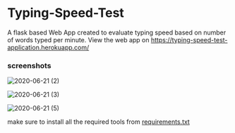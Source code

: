 # Typing-Speed-Test
A flask based Web App created to evaluate typing speed based on number of words typed per minute. View the web app on  https://typing-speed-test-application.herokuapp.com/

### screenshots


![2020-06-21 (2)](https://user-images.githubusercontent.com/62831524/85219725-db739080-b3c3-11ea-847a-0509dd25444b.png)



![2020-06-21 (3)](https://user-images.githubusercontent.com/62831524/85219824-740a1080-b3c4-11ea-89e6-5fb5d931fe43.png)



![2020-06-21 (5)](https://user-images.githubusercontent.com/62831524/85219825-78cec480-b3c4-11ea-8104-397915d67d74.png)


make sure to install all the required tools from [requirements.txt](Flask_project/requirements.txt)
